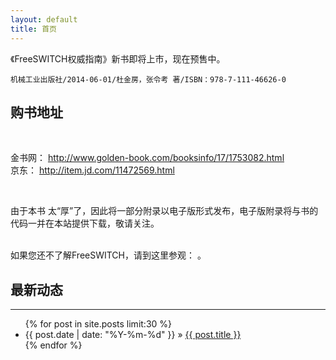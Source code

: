 ```yaml
---
layout: default
title: 首页
---
```


《FreeSWITCH权威指南》新书即将上市，现在预售中。


    机械工业出版社/2014-06-01/杜金房，张令考 著/ISBN：978-7-111-46626-0

## 购书地址

<br>

金书网： <http://www.golden-book.com/booksinfo/17/1753082.html><br>
京东： <http://item.jd.com/11472569.html>

<br style="clear:both">

由于本书 太“厚”了，因此将一部分附录以电子版形式发布，电子版附录将与书的代码一并在本站提供下载，敬请关注。

<!--
请在此下载<a href="/download/FSDG-Appendix.pdf" target="_blank" onclick="ga('send', 'event', 'PDF', 'download', this.href);_hmt.push(['_trackEvent', 'PDF', 'download', this.href]);
">电子版附录</a>。
-->
<br>
如果您还不了解FreeSWITCH，请到这里参观：<http://www.freeswitch.org.cn> 。
<br>

## 最新动态
<hr>

<ul class="posts">
  {% for post in site.posts limit:30 %}
    <li><span>{{ post.date | date: "%Y-%m-%d" }}</span> &raquo; <a href="{{ post.url }}">{{ post.title }}</a></li>
  {% endfor %}

</ul>

<br><br>

